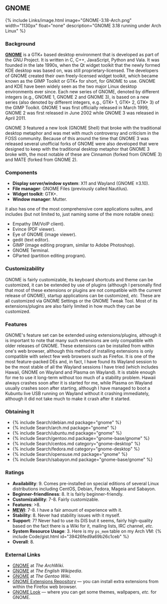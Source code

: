 ## GNOME
{% include Links/image.html image="GNOME-3.18-Arch.png" width="1130px" float="none" description="GNOME 3.18 running under Arch Linux" %}

### Background
[**GNOME**](https://www.gnome.org/) is a GTK+ based desktop environment that is developed as part of the GNU Project. It is written in C, C++, JavaScript, Python and Vala. It was founded in the late 1990s, when the Qt widget toolkit that the newly formed KDE desktop was based on, was still proprietary-licensed. The developers of GNOME created their own freely-licensed widget toolkit, which became known as the GIMP Toolkit or GTK+ for short, for GNOME to use. GNOME and KDE have been widely seen as the two major Linux desktop environments ever since. Each new series of GNOME, denoted by different integers (e.g., GNOME 1, GNOME 2 and GNOME 3), is based on a new series (also denoted by different integers, e.g., GTK+ 1, GTK+ 2, GTK+ 3) of the GIMP Toolkit. GNOME 1 was first officially released in March 1999, GNOME 2 was first released in June 2002 while GNOME 3 was released in April 2011.

GNOME 3 featured a new look (GNOME Shell) that broke with the traditional desktop metaphor and was met with much controversy and criticism in the FOSS community. Because of this around the time that GNOME 3 was released several unofficial forks of GNOME were also developed that were designed to keep with the traditional desktop metaphor that GNOME 3 broke with, the most notable of these are Cinnamon (forked from GNOME 3) and MATE (forked from GNOME 2).

### Components
* **Display server/window system**: X11 and Wayland (GNOME &geq;3.10).
* **File manager**: GNOME Files (previously called Nautilus).
* **Widget toolkit**: GTK+.
* **Window manager**: Mutter.

it also has one of the most comprehensive core applications suites, and includes (but not limited to, just naming some of the more notable ones):
* Empathy (IM/VoIP client).
* Evince (PDF viewer).
* Eye of GNOME (image viewer).
* gedit (text editor).
* GIMP (image editing program, similar to Adobe Photoshop).
* GNOME Terminal.
* GParted (partition editing program).

### Customizability
GNOME is fairly customizable, its keyboard shortcuts and theme can be customized, it can be extended by use of plugins (although I personally find that most of these extensions or plugins are not compatible with the current release of GNOME), startup applications can be customized, *etc.* These are all customized via GNOME Settings or the GNOME Tweak Tool. Most of its extensions/plugins are also fairly limited in how much they can be customized.

### Features
GNOME's feature set can be extended using extensions/plugins, although it is important to note that many such extensions are only compatible with older releases of GNOME. These extensions can be installed from within one's web browser, although this method of installing extensions is only compatible with select few web browsers such as Firefox. It is one of the most feature-packed DEs and, in fact, I have found its Wayland session to be the most stable of all the Wayland sessions I have tried (which includes Hawaii, GNOME on Wayland and Plasma on Wayland). It is stable enough for me to use it long-term without too much of a stability problem. Hawaii always crashes soon after it is started for me, while Plasma on Wayland usually crashes soon after starting, although I have managed to boot a Kubuntu live USB running on Wayland without it crashing immediately, although it did not take much to make it crash after it started.

### Obtaining It
* {% include Search/debian.md package="gnome" %}
* {% include Search/arch.md package="gnome" %}
* {% include Search/ubuntu.md package="gnome" %}
* {% include Search/gentoo.md package="gnome-base/gnome" %}
* {% include Search/centos.md category="gnome-desktop" %}
* {% include Search/fedora.md category="gnome-desktop" %}
* {% include Search/opensuse.md package="gnome" %}
* {% include Search/sabayon.md package="gnome-base/gnome" %}

### Ratings
* **Availability**: 9. Comes pre-installed on special editions of several Linux distributions including CentOS, Debian, Fedora, Mageia and Sabayon.
* **Beginner-friendliness**: 8. It is fairly beginner-friendly.
* **Customizability**: 7-8. Fairly customizable.
* **Features**: &gt;8.
* <abbr title="My Experience With It">**MEWI**</abbr>: 7-8. I have a fair amount of experience with it.
* **Stability**: 8. Never had stability issues with it myself.
* **Support**: 7? Never had to use its DIS but it seems, fairly high-quality based on the fact there is a Wiki for it, mailing lists, IRC channel, *etc.*
* **System Resource Usage**: 3. Here is my `ps_mem` table on my Arch VM: {% include Code/gist.html id="39426fed9a69b26c1ceb" %}
* **Overall**: 8.

### External Links
* [GNOME](https://wiki.archlinux.org/index.php/GNOME) at *The ArchWiki*.
* [GNOME](https://en.wikipedia.org/wiki/GNOME) at *The English Wikipedia*.
* [GNOME](https://wiki.gentoo.org/wiki/GNOME) at *The Gentoo Wiki*.
* [GNOME Extensions Repository](https://extensions.gnome.org/) &mdash; you can install extra extensions from within the Firefox web browser.
* [GNOME Look](http://gnome-look.org/) &mdash; where you can get some themes, wallpapers, *etc.* for GNOME.
